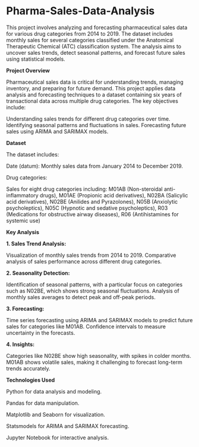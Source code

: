 # Pharma-Sales-Data-Analysis

This project involves analyzing and forecasting pharmaceutical sales data for various drug categories from 2014 to 2019. The dataset includes monthly sales for several categories classified under the Anatomical Therapeutic Chemical (ATC) classification system. The analysis aims to uncover sales trends, detect seasonal patterns, and forecast future sales using statistical models.

**Project Overview**

Pharmaceutical sales data is critical for understanding trends, managing inventory, and preparing for future demand. This project applies data analysis and forecasting techniques to a dataset containing six years of transactional data across multiple drug categories. The key objectives include:

Understanding sales trends for different drug categories over time.
Identifying seasonal patterns and fluctuations in sales.
Forecasting future sales using ARIMA and SARIMAX models.

**Dataset**

The dataset includes:

Date (datum): Monthly sales data from January 2014 to December 2019.

Drug categories: 

Sales for eight drug categories including:
M01AB (Non-steroidal anti-inflammatory drugs),
M01AE (Propionic acid derivatives),
N02BA (Salicylic acid derivatives),
N02BE (Anilides and Pyrazolones),
N05B (Anxiolytic psycholeptics),
N05C (Hypnotic and sedative psycholeptics),
R03 (Medications for obstructive airway diseases),
R06 (Antihistamines for systemic use)


**Key Analysis**

**1. Sales Trend Analysis:**

Visualization of monthly sales trends from 2014 to 2019. Comparative analysis of sales performance across different drug categories.

**2. Seasonality Detection:**

Identification of seasonal patterns, with a particular focus on categories such as N02BE, which shows strong seasonal fluctuations. Analysis of monthly sales averages to detect peak and off-peak periods.

**3. Forecasting:**

Time series forecasting using ARIMA and SARIMAX models to predict future sales for categories like M01AB. Confidence intervals to measure uncertainty in the forecasts.

**4. Insights:**

Categories like N02BE show high seasonality, with spikes in colder months.
M01AB shows volatile sales, making it challenging to forecast long-term trends accurately.


**Technologies Used**

Python for data analysis and modeling.

Pandas for data manipulation.

Matplotlib and Seaborn for visualization.

Statsmodels for ARIMA and SARIMAX forecasting.

Jupyter Notebook for interactive analysis.
